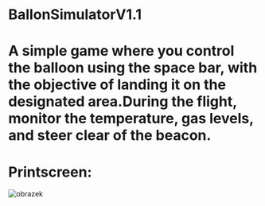 # BallonSimulatorV1.1

# A simple game where you control the balloon using the space bar, with the objective of landing it on the designated area.During the flight, monitor the temperature, gas levels, and steer clear of the beacon.

# Printscreen:
![obrazek](https://github.com/Hellmole/BallonSimulatorV1.1/assets/149156309/701de258-e5d6-40ef-8d14-8bd4700d4330)
